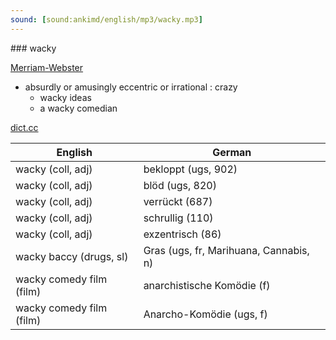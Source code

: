 ```yaml
---
sound: [sound:ankimd/english/mp3/wacky.mp3]
---
```


\### wacky

[Merriam-Webster](https://www.merriam-webster.com/dictionary/wacky)

- absurdly or amusingly eccentric or irrational : crazy
    - wacky ideas
    - a wacky comedian

[dict.cc](https://www.dict.cc/wacky)

| English        | German       |
| -------------- | ------------ |
| wacky (coll, adj) | bekloppt (ugs, 902) |
| wacky (coll, adj) | blöd (ugs, 820) |
| wacky (coll, adj) | verrückt (687) |
| wacky (coll, adj) | schrullig (110) |
| wacky (coll, adj) | exzentrisch (86) |
| wacky baccy (drugs, sl) | Gras (ugs, fr, Marihuana, Cannabis, n) |
| wacky comedy film (film) | anarchistische Komödie (f) |
| wacky comedy film (film) | Anarcho-Komödie (ugs, f) |
